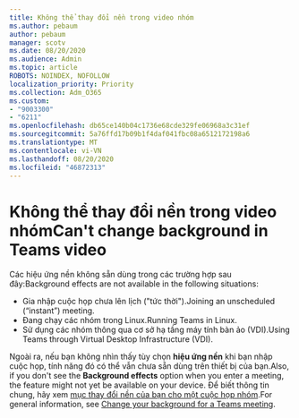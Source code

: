 ```yaml
---
title: Không thể thay đổi nền trong video nhóm
ms.author: pebaum
author: pebaum
manager: scotv
ms.date: 08/20/2020
ms.audience: Admin
ms.topic: article
ROBOTS: NOINDEX, NOFOLLOW
localization_priority: Priority
ms.collection: Adm_O365
ms.custom:
- "9003300"
- "6211"
ms.openlocfilehash: db65ce140b04c1736e68cde329fe06968a3c31ef
ms.sourcegitcommit: 5a76ffd17b09b1f4daf041fbc08a6512172198a6
ms.translationtype: MT
ms.contentlocale: vi-VN
ms.lasthandoff: 08/20/2020
ms.locfileid: "46872313"
---
```

# <a name="cant-change-background-in-teams-video"></a><span data-ttu-id="1bea4-102">Không thể thay đổi nền trong video nhóm</span><span class="sxs-lookup"><span data-stu-id="1bea4-102">Can't change background in Teams video</span></span>

<span data-ttu-id="1bea4-103">Các hiệu ứng nền không sẵn dùng trong các trường hợp sau đây:</span><span class="sxs-lookup"><span data-stu-id="1bea4-103">Background effects are not available in the following situations:</span></span>

- <span data-ttu-id="1bea4-104">Gia nhập cuộc họp chưa lên lịch ("tức thời").</span><span class="sxs-lookup"><span data-stu-id="1bea4-104">Joining an unscheduled (“instant”) meeting.</span></span>
- <span data-ttu-id="1bea4-105">Đang chạy các nhóm trong Linux.</span><span class="sxs-lookup"><span data-stu-id="1bea4-105">Running Teams in Linux.</span></span>
- <span data-ttu-id="1bea4-106">Sử dụng các nhóm thông qua cơ sở hạ tầng máy tính bàn ảo (VDI).</span><span class="sxs-lookup"><span data-stu-id="1bea4-106">Using Teams through Virtual Desktop Infrastructure (VDI).</span></span>

<span data-ttu-id="1bea4-107">Ngoài ra, nếu bạn không nhìn thấy tùy chọn **hiệu ứng nền** khi bạn nhập cuộc họp, tính năng đó có thể vẫn chưa sẵn dùng trên thiết bị của bạn.</span><span class="sxs-lookup"><span data-stu-id="1bea4-107">Also, if you don't see the **Background effects** option when you enter a meeting, the feature might not yet be available on your device.</span></span> <span data-ttu-id="1bea4-108">Để biết thông tin chung, hãy xem [mục thay đổi nền của bạn cho một cuộc họp nhóm](https://support.microsoft.com/office/change-your-background-for-a-teams-meeting-f77a2381-443a-499d-825e-509a140f4780).</span><span class="sxs-lookup"><span data-stu-id="1bea4-108">For general information, see [Change your background for a Teams meeting](https://support.microsoft.com/office/change-your-background-for-a-teams-meeting-f77a2381-443a-499d-825e-509a140f4780).</span></span>